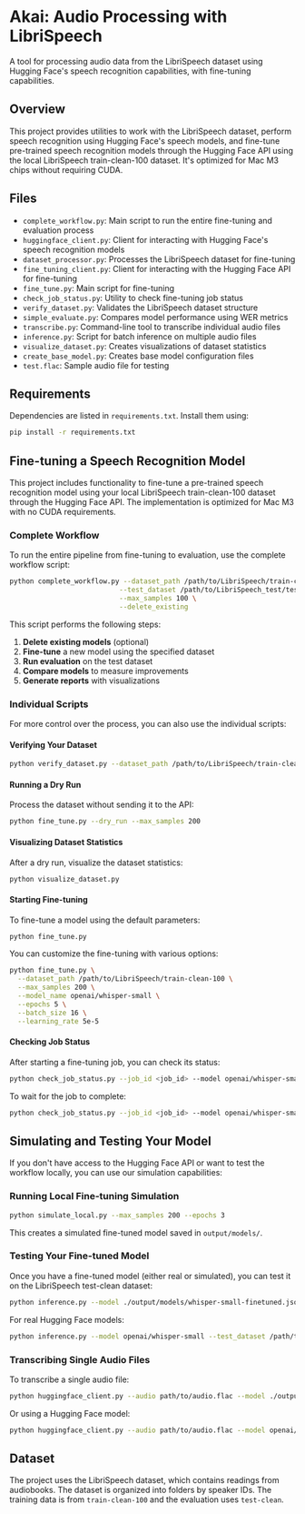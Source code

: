 # Akai: Audio Processing with LibriSpeech

A tool for processing audio data from the LibriSpeech dataset using Hugging Face's speech recognition capabilities, with fine-tuning capabilities.

## Overview

This project provides utilities to work with the LibriSpeech dataset, perform speech recognition using Hugging Face's speech models, and fine-tune pre-trained speech recognition models through the Hugging Face API using the local LibriSpeech train-clean-100 dataset. It's optimized for Mac M3 chips without requiring CUDA.

## Files

- `complete_workflow.py`: Main script to run the entire fine-tuning and evaluation process
- `huggingface_client.py`: Client for interacting with Hugging Face's speech recognition models
- `dataset_processor.py`: Processes the LibriSpeech dataset for fine-tuning
- `fine_tuning_client.py`: Client for interacting with the Hugging Face API for fine-tuning
- `fine_tune.py`: Main script for fine-tuning
- `check_job_status.py`: Utility to check fine-tuning job status
- `verify_dataset.py`: Validates the LibriSpeech dataset structure 
- `simple_evaluate.py`: Compares model performance using WER metrics
- `transcribe.py`: Command-line tool to transcribe individual audio files
- `inference.py`: Script for batch inference on multiple audio files
- `visualize_dataset.py`: Creates visualizations of dataset statistics
- `create_base_model.py`: Creates base model configuration files
- `test.flac`: Sample audio file for testing

## Requirements

Dependencies are listed in `requirements.txt`. Install them using:

```bash
pip install -r requirements.txt
```

## Fine-tuning a Speech Recognition Model

This project includes functionality to fine-tune a pre-trained speech recognition model using your local LibriSpeech train-clean-100 dataset through the Hugging Face API. The implementation is optimized for Mac M3 with no CUDA requirements.

### Complete Workflow

To run the entire pipeline from fine-tuning to evaluation, use the complete workflow script:

```bash
python complete_workflow.py --dataset_path /path/to/LibriSpeech/train-clean-100 \
                           --test_dataset /path/to/LibriSpeech_test/test-clean \
                           --max_samples 100 \
                           --delete_existing
```

This script performs the following steps:
1. **Delete existing models** (optional)
2. **Fine-tune** a new model using the specified dataset
3. **Run evaluation** on the test dataset
4. **Compare models** to measure improvements
5. **Generate reports** with visualizations

### Individual Scripts

For more control over the process, you can also use the individual scripts:

#### Verifying Your Dataset

```bash
python verify_dataset.py --dataset_path /path/to/LibriSpeech/train-clean-100
```

#### Running a Dry Run

Process the dataset without sending it to the API:

```bash
python fine_tune.py --dry_run --max_samples 200
```

#### Visualizing Dataset Statistics

After a dry run, visualize the dataset statistics:

```bash
python visualize_dataset.py
```

#### Starting Fine-tuning

To fine-tune a model using the default parameters:

```bash
python fine_tune.py
```

You can customize the fine-tuning with various options:

```bash
python fine_tune.py \
  --dataset_path /path/to/LibriSpeech/train-clean-100 \
  --max_samples 200 \
  --model_name openai/whisper-small \
  --epochs 5 \
  --batch_size 16 \
  --learning_rate 5e-5
```

#### Checking Job Status

After starting a fine-tuning job, you can check its status:

```bash
python check_job_status.py --job_id <job_id> --model openai/whisper-small
```

To wait for the job to complete:

```bash
python check_job_status.py --job_id <job_id> --model openai/whisper-small --wait
```

## Simulating and Testing Your Model

If you don't have access to the Hugging Face API or want to test the workflow locally, you can use our simulation capabilities:

### Running Local Fine-tuning Simulation

```bash
python simulate_local.py --max_samples 200 --epochs 3
```

This creates a simulated fine-tuned model saved in `output/models/`.

### Testing Your Fine-tuned Model

Once you have a fine-tuned model (either real or simulated), you can test it on the LibriSpeech test-clean dataset:

```bash
python inference.py --model ./output/models/whisper-small-finetuned.json --test_dataset /path/to/LibriSpeech_test/test-clean --max_samples 20
```

For real Hugging Face models:

```bash
python inference.py --model openai/whisper-small --test_dataset /path/to/LibriSpeech_test/test-clean --max_samples 20
```

### Transcribing Single Audio Files

To transcribe a single audio file:

```bash
python huggingface_client.py --audio path/to/audio.flac --model ./output/models/whisper-small-finetuned.json --is_local
```

Or using a Hugging Face model:

```bash
python huggingface_client.py --audio path/to/audio.flac --model openai/whisper-small
```

## Dataset

The project uses the LibriSpeech dataset, which contains readings from audiobooks. The dataset is organized into folders by speaker IDs. The training data is from `train-clean-100` and the evaluation uses `test-clean`.


